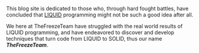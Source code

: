﻿---
DocumentName: solid
Title: Turn your LIQUID code SOLID!
Order: 3
Image: /images/SolidIceCubes.webp
Author: Steven T. Cramer
Published: 12/17/2017
Description: Discover and develop techniques that turn code from LIQUID to SOLID
Excerpt:  Discover and develop techniques that turn code from LIQUID to SOLID
# Layout: _about-us-layout
---
<!-- MyPage.md -->

This blog site is dedicated to those who, through hard fought battles, have concluded that
[LIQUID](https://thefreezeteam.com/liquid/) programming might not be such a good idea after all.

We here at TheFreezeTeam have struggled with the real world results of LIQUID programming,
and have endeavored to discover and develop techniques that turn code from LIQUID to SOLID,
thus our name ***TheFreezeTeam***.
